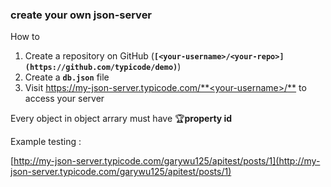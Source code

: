 ### create your own json-server

How to

1. Create a repository on GitHub (**`[<your-username>/<your-repo>](https://github.com/typicode/demo)`**)
2. Create a **`db.json`** file
3. Visit [https://my-json-server.typicode.com/**<your-username>/<your-repo>**](https://my-json-server.typicode.com/typicode/demo) to access your server

Every object in object arrary must have 🏆**property id**

Example testing :

[http://my-json-server.typicode.com/garywu125/apitest/posts/1](http://my-json-server.typicode.com/garywu125/apitest/posts/1)

